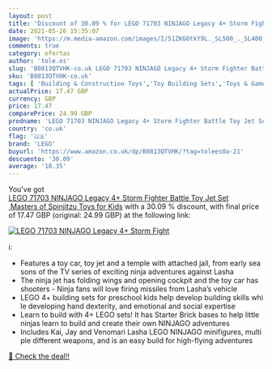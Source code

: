 ```yaml
---
layout: post
title: 'Discount of 30.09 % for LEGO 71703 NINJAGO Legacy 4+ Storm Fight'
date: 2021-05-26 15:35:07
image: 'https://m.media-amazon.com/images/I/51ZKG0tkY9L._SL500_._SL400_.jpg'
comments: true
category: ofertas
author: 'tole.es'
slug: 'B0813QTVHK-co.uk LEGO 71703 NINJAGO Legacy 4+ Storm Fighter Battle Toy...'
sku: 'B0813QTVHK-co.uk'
tags: [ 'Building & Construction Toys','Toy Building Sets','Toys & Games','Toys Store','lego', ]
actualPrice: 17.47 GBP
currency: GBP
price: 17.47
comparePrice: 24.99 GBP
prodname: 'LEGO 71703 NINJAGO Legacy 4+ Storm Fighter Battle Toy Jet Set  Masters of Spinjitzu Toys for Kids'
country: 'co.uk'
flag: '🇬🇧'
brand: 'LEGO'
buyurl: 'https://www.amazon.co.uk/dp/B0813QTVHK/?tag=tolees0a-21'
descuento: '30.09'
average: '18.35'
---
```


You've got [LEGO 71703 NINJAGO Legacy 4+ Storm Fighter Battle Toy Jet Set  Masters of Spinjitzu Toys for Kids](https://www.amazon.co.uk/dp/B0813QTVHK/?tag=tolees0a-21) with a  30.09 % discount, with final price of 17.47 GBP (original: 24.99 GBP) at the following link:

[![LEGO 71703 NINJAGO Legacy 4+ Storm Fight](https://m.media-amazon.com/images/I/51ZKG0tkY9L._SL500_._SL400_.jpg)](https://www.amazon.co.uk/dp/B0813QTVHK/?tag=tolees0a-21)

ℹ️:

- Features a toy car, toy jet and a temple with attached jail, from early seasons of the TV series of exciting ninja adventures against Lasha
- The ninja jet has folding wings and opening cockpit and the toy car has shooters - Ninja fans will love firing missiles from Lasha’s vehicle
- LEGO 4+ building sets for preschool kids help develop building skills while developing hand dexterity, and emotional and social expertise
- Learn to build with 4+ LEGO sets! It has Starter Brick bases to help little ninjas learn to build and create their own NINJAGO adventures
- Includes Kai, Jay and Venomari Lasha LEGO NINJAGO minifigures, multiple different weapons, and is an easy build for high-flying adventures

[🛒 Check the deal!!](https://www.amazon.co.uk/dp/B0813QTVHK/?tag=tolees0a-21)
